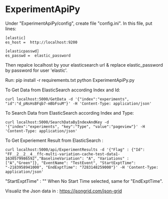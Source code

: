 # ExperimentApiPy

Under "ExperimentApiPy/config", create file "config.ini".
In this file, put lines:

    [elastic]
    es_host =  http://localhost:9200

    [elasticpasswd]
    es_passwd =  elastic_password
    
Then repalce localhost by your elasticsearch url  & replace elastic_password by password for user 'elastic'.


Run:
    pip install -r requirements.txt
    python ExperimentApiPy.py


To Get Data from ElasticSearch according Index and Id:

    curl localhost:5000/GetData -d '{"index":"experiments", "id":"d_pNsHsBFqb7-mBbFsuM"}' -H 'Content-Type: application/json'

To Search Data from ElasticSearch according Index and Type:


    curl localhost:5000/SearchDataByIndexAndKey -d '{"index":"experiments", "key":"Type", "value":"pageview"}' -H 'Content-Type: application/json'


To Get Experiement Result from ElasticSearch :

    curl localhost:5000/api/ExperimentResults -d '{"Flag" : {"Id": "FF__2__2__4__ffc-multi-variation-cache-test-data1-1630579986592","BaselineVariation": "A", "Variations" : ["A","Green"]}, "EventName": "TestEvent", "StartExptTime": "-2183958941000", "EndExptTime": "7283148259000"}' -H 'Content-Type: application/json'

"StartExptTime" : ""  When No Start Time selected, same for "EndExptTime".


Visualiz the Json data in : https://jsongrid.com/json-grid